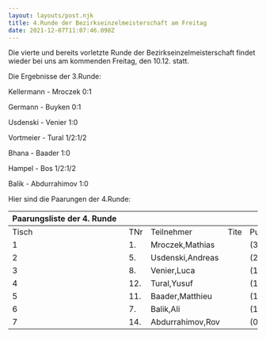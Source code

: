 ```yaml
---
layout: layouts/post.njk
title: 4.Runde der Bezirkseinzelmeisterschaft am Freitag
date: 2021-12-07T11:07:46.098Z
---
```

Die vierte und bereits vorletzte Runde der Bezirkseinzelmeisterschaft findet wieder bei uns am kommenden Freitag, den 10.12. statt.

Die Ergebnisse der 3.Runde: 

Kellermann - Mroczek 0:1

Germann - Buyken 0:1

Usdenski - Venier 1:0

Vortmeier - Tural 1/2:1/2

Bhana - Baader 1:0

Hampel - Bos 1/2:1/2

Balik - Abdurrahimov 1:0

Hier sind die Paarungen der 4.Runde:

<!--StartFragment-->

| Paarungsliste der 4. Runde   |     |                  |      |        |     |     |                  |      |        |          |     |
| ---------------------------- | --- | ---------------- | ---- | ------ | --- | --- | ---------------- | ---- | ------ | -------- | --- |
| Tisch                        | TNr | Teilnehmer       | Tite | Punkte | \-  | TNr | Teilnehmer       | Tite | Punkte | Ergebnis | At  |
| 1                            | 1.  | Mroczek,Mathias  |      | (3)    | \-  | 3.  | Buyken,Florian   |      | (3)    | \-       |     |
| 2                            | 5.  | Usdenski,Andreas |      | (2)    | \-  | 4.  | Kellermann,Nicol |      | (2)    | \-       |     |
| 3                            | 8.  | Venier,Luca      |      | (1½)   | \-  | 13. | Bhana,Pranay     |      | (2)    | \-       |     |
| 4                            | 12. | Tural,Yusuf      |      | (1½)   | \-  | 2.  | Germann,Norbert  |      | (1½)   | \-       |     |
| 5                            | 11. | Baader,Matthieu  |      | (1)    | \-  | 9.  | Vortmeier,Jan    |      | (1½)   | \-       |     |
| 6                            | 7.  | Balik,Ali        |      | (1)    | \-  | 10. | Hampel,Ernst     |      | (½)    | \-       |     |
| 7                            | 14. | Abdurrahimov,Rov |      | (0)    | \-  | 6.  | Bos,Michael      |      | (½)    | \-       |     |

<!--EndFragment-->
